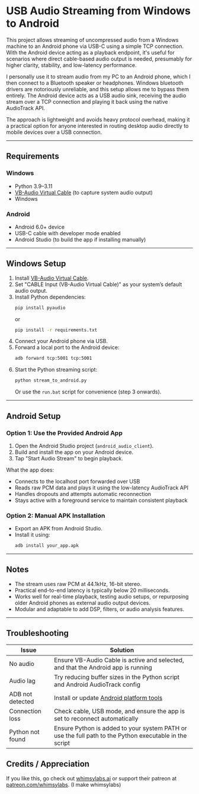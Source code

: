 # USB Audio Streaming from Windows to Android

This project allows streaming of uncompressed audio from a Windows machine to an Android phone via USB-C using a simple TCP connection. With the Android device acting as a playback endpoint, it's useful for scenarios where direct cable-based audio output is needed, presumably for higher clarity, stability, and low-latency performance.

I personally use it to stream audio from my PC to an Android phone, which I then connect to a Bluetooth speaker or headphones. Windows bluetooth drivers are notoriously unreliable, and this setup allows me to bypass them entirely. The Android device acts as a USB audio sink, receiving the audio stream over a TCP connection and playing it back using the native AudioTrack API.

The approach is lightweight and avoids heavy protocol overhead, making it a practical option for anyone interested in routing desktop audio directly to mobile devices over a USB connection. 

---

## Requirements

### Windows
- Python 3.9–3.11
- [VB-Audio Virtual Cable](https://vb-audio.com/Cable/) (to capture system audio output)
- Windows

### Android
- Android 6.0+ device
- USB-C cable with developer mode enabled
- Android Studio (to build the app if installing manually)

---

## Windows Setup

1. Install [VB-Audio Virtual Cable](https://vb-audio.com/Cable/).
2. Set "CABLE Input (VB-Audio Virtual Cable)" as your system’s default audio output.
3. Install Python dependencies:
   ```bash
   pip install pyaudio
   ```
   or
    ```bash
    pip install -r requirements.txt
    ```
4. Connect your Android phone via USB.
5. Forward a local port to the Android device:
   ```bash
   adb forward tcp:5001 tcp:5001
   ```
6. Start the Python streaming script:
   ```bash
   python stream_to_android.py
   ```
   Or use the `run.bat` script for convenience (step 3 onwards).

---

## Android Setup

### Option 1: Use the Provided Android App
1. Open the Android Studio project (`android_audio_client`).
2. Build and install the app on your Android device.
3. Tap "Start Audio Stream" to begin playback.

What the app does:
- Connects to the localhost port forwarded over USB
- Reads raw PCM data and plays it using the low-latency AudioTrack API
- Handles dropouts and attempts automatic reconnection
- Stays active with a foreground service to maintain consistent playback

### Option 2: Manual APK Installation
- Export an APK from Android Studio.
- Install it using:
  ```bash
  adb install your_app.apk
  ```

---

## Notes
- The stream uses raw PCM at 44.1kHz, 16-bit stereo.
- Practical end-to-end latency is typically below 20 milliseconds.
- Works well for real-time playback, testing audio setups, or repurposing older Android phones as external audio output devices.
- Modular and adaptable to add DSP, filters, or audio analysis features.

---

## Troubleshooting
| Issue            | Solution                                                                                                 |
| ---------------- | -------------------------------------------------------------------------------------------------------- |
| No audio         | Ensure VB-Audio Cable is active and selected, and that the Android app is running                        |
| Audio lag        | Try reducing buffer sizes in the Python script and Android AudioTrack config                             |
| ADB not detected | Install or update [Android platform tools](https://developer.android.com/studio/releases/platform-tools) |
| Connection loss  | Check cable, USB mode, and ensure the app is set to reconnect automatically                              |
| Python not found | Ensure Python is added to your system PATH or use the full path to the Python executable in the script   |

## Credits / Appreciation
If you like this, go check out [whimsylabs.ai](https://whimsylabs.ai) or support their patreon at [patreon.com/whimsylabs](https://www.patreon.com/whimsylabs). (I make whimsylabs)
